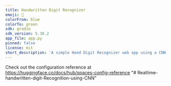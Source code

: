 ```yaml
---
title: Handwritten Digit Recognizer
emoji: 🐢
colorFrom: blue
colorTo: green
sdk: gradio
sdk_version: 5.38.2
app_file: app.py
pinned: false
license: mit
short_description: 'A simple Hand Digit Recognizer web app using a CNN model '
---
```


Check out the configuration reference at https://huggingface.co/docs/hub/spaces-config-reference
"# Realtime-handwritten-digit-Recognition-using-CNN" 
